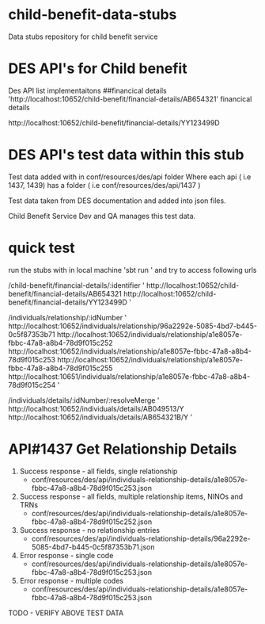 # child-benefit-data-stubs

Data stubs repository for child benefit service


# DES API's for Child benefit
 
Des API list implementaitons
##financical details
'http://localhost:10652/child-benefit/financial-details/AB654321'
 financical details 


http://localhost:10652/child-benefit/financial-details/YY123499D

# DES API's test data within this stub

Test data added with in conf/resources/des/api folder
Where each api ( i.e 1437, 1439) has a folder ( i.e conf/resources/des/api/1437 )

Test data taken from DES documentation and added into json files.

Child Benefit Service Dev and QA manages this test data.


# quick test 
run the stubs with in local machine
'sbt run '
and try to access following urls

/child-benefit/financial-details/:identifier
'
http://localhost:10652/child-benefit/financial-details/AB654321
http://localhost:10652/child-benefit/financial-details/YY123499D
'

/individuals/relationship/:idNumber
'
http://localhost:10652/individuals/relationship/96a2292e-5085-4bd7-b445-0c5f87353b71
http://localhost:10652/individuals/relationship/a1e8057e-fbbc-47a8-a8b4-78d9f015c252
http://localhost:10652/individuals/relationship/a1e8057e-fbbc-47a8-a8b4-78d9f015c253
http://localhost:10652/individuals/relationship/a1e8057e-fbbc-47a8-a8b4-78d9f015c255
http://localhost:10651/individuals/relationship/a1e8057e-fbbc-47a8-a8b4-78d9f015c254
'

/individuals/details/:idNumber/:resolveMerge
'
http://localhost:10652/individuals/details/AB049513/Y
http://localhost:10652/individuals/details/AB654321B/Y
'


# API#1437 Get Relationship Details
1. Success response - all fields, single relationship
   - conf/resources/des/api/individuals-relationship-details/a1e8057e-fbbc-47a8-a8b4-78d9f015c253.json
2. Success response - all fields, multiple relationship items, NINOs and TRNs
   - conf/resources/des/api/individuals-relationship-details/a1e8057e-fbbc-47a8-a8b4-78d9f015c252.json
3. Success response - no relationship entries
   - conf/resources/des/api/individuals-relationship-details/96a2292e-5085-4bd7-b445-0c5f87353b71.json
4. Error response - single code
   - conf/resources/des/api/individuals-relationship-details/a1e8057e-fbbc-47a8-a8b4-78d9f015c253.json
5. Error response - multiple codes
   - conf/resources/des/api/individuals-relationship-details/a1e8057e-fbbc-47a8-a8b4-78d9f015c253.json


  TODO - VERIFY ABOVE TEST DATA
